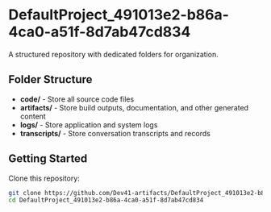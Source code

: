# DefaultProject_491013e2-b86a-4ca0-a51f-8d7ab47cd834
A structured repository with dedicated folders for organization.

## Folder Structure

- **code/** - Store all source code files
- **artifacts/** - Store build outputs, documentation, and other generated content
- **logs/** - Store application and system logs
- **transcripts/** - Store conversation transcripts and records

## Getting Started

Clone this repository:
```bash
git clone https://github.com/Dev41-artifacts/DefaultProject_491013e2-b86a-4ca0-a51f-8d7ab47cd834
cd DefaultProject_491013e2-b86a-4ca0-a51f-8d7ab47cd834
```
